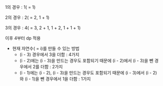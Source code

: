 1의 경우 : 1( = 1)

2의 경우 : 2( = 2, 1 + 1)

3의 경우 : 4( = 3, 2 + 1, 1 + 2, 1 + 1 + 1)

이후 4부터 dp 적용

  - 현재 자연수( = i)를 만들 수 있는 방법
    - (i - 3) 경우에서 3을 더함 : 4가지
    - (i - 2)에는 (i - 3)을 만드는 경우도 포함되기 때문에 (i - 2)에서 (i - 3)을 뺀 경우에서 2를 더함 : 2가지
    - (i - 1)에는 (i - 2), (i - 3)을 만드는 경우도 포함되기 때문에 (i - 3)에서 (i - 2)와 (i - 1)을 뺀 경우에서 1을 더함 : 1가지 
